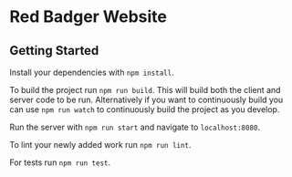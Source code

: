 # Red Badger Website

## Getting Started

Install your dependencies with `npm install`.

To build the project run `npm run build`. This will build both the client and
server code to be run. Alternatively if you want to continuously build you can
use `npm run watch` to continuously build the project as you develop.

Run the server with `npm run start` and navigate to `localhost:8080`.

To lint your newly added work run `npm run lint`.

For tests run `npm run test`.
